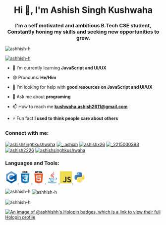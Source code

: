 <h1 align="center">Hi 👋, I'm Ashish Singh Kushwaha</h1>
<h3 align="center">I'm a self motivated and ambitious B.Tech CSE student, Constantly honing my skills and seeking new opportunities to grow.</h3>

<p align="left"> <img src="https://komarev.com/ghpvc/?username=ashhish-h&label=Profile%20views&color=0e75b6&style=flat" alt="ashhish-h" /> </p>

<p align="left"> <a href="https://github.com/ryo-ma/github-profile-trophy"><img src="https://github-profile-trophy.vercel.app/?username=ashhish-h" alt="ashhish-h" /></a> </p>

- 🔭 I’m currently learning **JavaScript and UI/UX**

- 😄 Pronouns: **He/Him**

- 🤝 I’m looking for help with **good resources on JavaScript and UI/UX**

- 💬 Ask me about **programing**

- 📫 How to reach me **kushwaha.ashish2611@gmail.com**

- ⚡ Fun fact **I used to think people care about others**

<h3 align="left">Connect with me:</h3>
<p align="left">
<a href="https://linkedin.com/in/ashishsinghkushwaha" target="blank"><img align="center" src="https://raw.githubusercontent.com/rahuldkjain/github-profile-readme-generator/master/src/images/icons/Social/linked-in-alt.svg" alt="ashishsinghkushwaha" height="30" width="40" /></a>
<a href="https://instagram.com/_.ashixh" target="blank"><img align="center" src="https://raw.githubusercontent.com/rahuldkjain/github-profile-readme-generator/master/src/images/icons/Social/instagram.svg" alt="_.ashixh" height="30" width="40" /></a>
<a href="https://www.codechef.com/users/ashishx26" target="blank"><img align="center" src="https://cdn.jsdelivr.net/npm/simple-icons@3.1.0/icons/codechef.svg" alt="ashishx26" height="30" width="40" /></a>
<a href="https://www.hackerrank.com/_2215000393" target="blank"><img align="center" src="https://raw.githubusercontent.com/rahuldkjain/github-profile-readme-generator/master/src/images/icons/Social/hackerrank.svg" alt="_2215000393" height="30" width="40" /></a>
<a href="https://codeforces.com/profile/ashish2226" target="blank"><img align="center" src="https://raw.githubusercontent.com/rahuldkjain/github-profile-readme-generator/master/src/images/icons/Social/codeforces.svg" alt="ashish2226" height="30" width="40" /></a>
<a href="https://www.leetcode.com/ashishsinghkushwaha" target="blank"><img align="center" src="https://raw.githubusercontent.com/rahuldkjain/github-profile-readme-generator/master/src/images/icons/Social/leet-code.svg" alt="ashishsinghkushwaha" height="30" width="40" /></a>
</p>

<h3 align="left">Languages and Tools:</h3>
<p align="left"> <a href="https://www.cprogramming.com/" target="_blank" rel="noreferrer"> <img src="https://raw.githubusercontent.com/devicons/devicon/master/icons/c/c-original.svg" alt="c" width="40" height="40"/> </a> <a href="https://www.w3schools.com/css/" target="_blank" rel="noreferrer"> <img src="https://raw.githubusercontent.com/devicons/devicon/master/icons/css3/css3-original-wordmark.svg" alt="css3" width="40" height="40"/> </a> <a href="https://www.w3.org/html/" target="_blank" rel="noreferrer"> <img src="https://raw.githubusercontent.com/devicons/devicon/master/icons/html5/html5-original-wordmark.svg" alt="html5" width="40" height="40"/> </a> <a href="https://www.java.com" target="_blank" rel="noreferrer"> <img src="https://raw.githubusercontent.com/devicons/devicon/master/icons/java/java-original.svg" alt="java" width="40" height="40"/> </a> <a href="https://developer.mozilla.org/en-US/docs/Web/JavaScript" target="_blank" rel="noreferrer"> <img src="https://raw.githubusercontent.com/devicons/devicon/master/icons/javascript/javascript-original.svg" alt="javascript" width="40" height="40"/> </a> <a href="https://www.python.org" target="_blank" rel="noreferrer"> <img src="https://raw.githubusercontent.com/devicons/devicon/master/icons/python/python-original.svg" alt="python" width="40" height="40"/> </a> </p>

<p><img align="left" src="https://github-readme-stats.vercel.app/api/top-langs?username=ashhish-h&show_icons=true&locale=en&layout=compact" alt="ashhish-h" /></p>

<p>&nbsp;<img align="center" src="https://github-readme-stats.vercel.app/api?username=ashhish-h&show_icons=true&locale=en" alt="ashhish-h" /></p>

<p><img align="center" src="https://github-readme-streak-stats.herokuapp.com/?user=ashhish-h&" alt="ashhish-h" /></p>

[![An image of @ashhishh's Holopin badges, which is a link to view their full Holopin profile](https://holopin.me/ashhishh)](https://holopin.io/@ashhishh)
